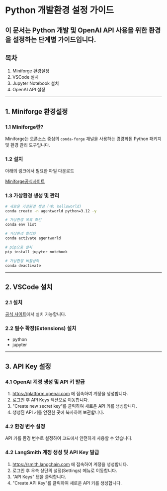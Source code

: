 # Python 개발환경 설정 가이드
이 문서는 Python 개발 및 OpenAI API 사용을 위한 환경을 설정하는 단계별 가이드입니다.
---

## 목차
1. Miniforge 환경설정
2. VSCode 설치
3. Jupyter Notebook 설치
4. OpenAI API 설정
---

## 1. Miniforge 환경설정

### 1.1 Miniforge란?

Miniforge는 오픈소스 중심의 `conda-forge` 채널을 사용하는 경량화된 Python 패키지 및 환경 관리 도구입니다.

### 1.2 설치

아래의 링크에서 필요한 파일 다운로드

[Miniforge공식사이트](https://conda-forge.org/download/)


### 1.3 가상환경 생성 및 관리
```bash
# 새로운 가상환경 생성 (예: helloworld)
conda create -n agentworld python=3.12 -y

# 가상환경 목록 확인
conda env list

# 가상환경 활성화
conda activate agentworld

# pip으로 설치
pip install jupyter notebook

# 가상환경 비활성화
conda deactivate
```

---
## 2. VSCode 설치
### 2.1 설치
[공식 사이트](https://code.visualstudio.com/)에서 설치 가능합니다.

### 2.2 필수 확장(Extensions) 설치
- python
- jupyter
---

## 3. API Key 설정

### 4.1 OpenAI 계정 생성 및 API 키 발급
1. https://platform.openai.com 에 접속하여 계정을 생성합니다.
2. 로그인 후 API Keys 섹션으로 이동합니다.
3. "Create new secret key"를 클릭하여 새로운 API 키를 생성합니다.
4. 생성된 API 키를 안전한 곳에 복사하여 보관합니다.

### 4.2 환경 변수 설정
API 키를 환경 변수로 설정하여 코드에서 안전하게 사용할 수 있습니다.


### 4.2 LangSmith 계정 생성 및 API Key 발급
1. https://smith.langchain.com 에 접속하여 계정을 생성합니다.
3. 로그인 후 우측 상단의 설정(Settings) 메뉴로 이동합니다.
4. "API Keys" 탭을 클릭합니다.
5. "Create API Key"를 클릭하여 새로운 API 키를 생성합니다.